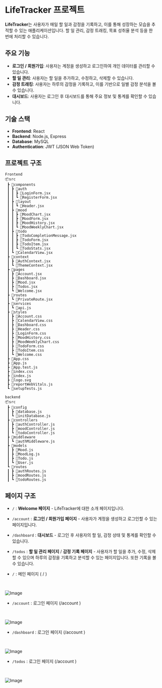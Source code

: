 # LifeTracker 프로젝트

**LifeTracker**는 사용자가 매일 할 일과 감정을 기록하고, 이를 통해 성장하는 모습을 추적할 수 있는 애플리케이션입니다. 할 일 관리, 감정 트래킹, 목표 성취율 분석 등을 한 번에 처리할 수 있습니다.

## 주요 기능
- **로그인 / 회원가입**: 사용자는 계정을 생성하고 로그인하여 개인 데이터를 관리할 수 있습니다.
- **할 일 관리**: 사용자는 할 일을 추가하고, 수정하고, 삭제할 수 있습니다.
- **감정 트래킹**: 사용자는 하루의 감정을 기록하고, 이를 기반으로 일별 감정 분석을 볼 수 있습니다.
- **대시보드**: 사용자는 로그인 후 대시보드를 통해 주요 정보 및 통계를 확인할 수 있습니다.

## 기술 스택
- **Frontend**: React
- **Backend**: Node.js, Express
- **Database**: MySQL
- **Authentication**: JWT (JSON Web Token)


## 프로젝트 구조 
```
Frontend
📦src
 ┣ 📂components
 ┃ ┣ 📂auth
 ┃ ┃ ┣ 📜LoginForm.jsx
 ┃ ┃ ┗ 📜RegisterForm.jsx
 ┃ ┣ 📂layout
 ┃ ┃ ┗ 📜Header.jsx
 ┃ ┣ 📂mood
 ┃ ┃ ┣ 📜MoodChart.jsx
 ┃ ┃ ┣ 📜MoodForm.jsx
 ┃ ┃ ┣ 📜MoodHistory.jsx
 ┃ ┃ ┗ 📜MoodWeeklyChart.jsx
 ┃ ┣ 📂todo
 ┃ ┃ ┣ 📜TodoCompletionMessage.jsx
 ┃ ┃ ┣ 📜TodoForm.jsx
 ┃ ┃ ┣ 📜TodoItem.jsx
 ┃ ┃ ┗ 📜TodoStats.jsx
 ┃ ┗ 📜CalendarView.jsx
 ┣ 📂context
 ┃ ┣ 📜AuthContext.jsx
 ┃ ┗ 📜ThemeContext.jsx
 ┣ 📂pages
 ┃ ┣ 📜Account.jsx
 ┃ ┣ 📜Dashboard.jsx
 ┃ ┣ 📜Mood.jsx
 ┃ ┣ 📜Todos.jsx
 ┃ ┗ 📜Welcome.jsx
 ┣ 📂routes
 ┃ ┗ 📜PrivateRoute.jsx
 ┣ 📂services
 ┃ ┗ 📜api.js
 ┣ 📂styles
 ┃ ┣ 📜Account.css
 ┃ ┣ 📜CalendarView.css
 ┃ ┣ 📜Dashboard.css
 ┃ ┣ 📜Header.css
 ┃ ┣ 📜LoginForm.css
 ┃ ┣ 📜MoodHistory.css
 ┃ ┣ 📜MoodWeeklyChart.css
 ┃ ┣ 📜TodoForm.css
 ┃ ┣ 📜TodoItem.css
 ┃ ┗ 📜Welcome.css
 ┣ 📜App.css
 ┣ 📜App.js
 ┣ 📜App.test.js
 ┣ 📜index.css
 ┣ 📜index.js
 ┣ 📜logo.svg
 ┣ 📜reportWebVitals.js
 ┗ 📜setupTests.js
```

```
backend
📦src
 ┣ 📂config
 ┃ ┣ 📜database.js
 ┃ ┗ 📜initDatabase.js
 ┣ 📂controllers
 ┃ ┣ 📜authController.js
 ┃ ┣ 📜moodController.js
 ┃ ┗ 📜todoController.js
 ┣ 📂middleware
 ┃ ┗ 📜authMiddleware.js
 ┣ 📂models
 ┃ ┣ 📜Mood.js
 ┃ ┣ 📜MoodLog.js
 ┃ ┣ 📜Todo.js
 ┃ ┗ 📜User.js
 ┗ 📂routes
 ┃ ┣ 📜authRoutes.js
 ┃ ┣ 📜moodRoutes.js
 ┃ ┗ 📜todoRoutes.js
```

## 페이지 구조
- `/` : **Welcome 페이지** - LifeTracker에 대한 소개 페이지입니다.
- `/account` : **로그인 / 회원가입 페이지** - 사용자가 계정을 생성하고 로그인할 수 있는 페이지입니다.
- `/dashboard` : **대시보드** - 로그인 후 사용자의 할 일, 감정 상태 및 통계를 확인할 수 있습니다.
- `/todos` : **할 일 관리 페이지** /  **감정 기록 페이지**  - 사용자가 할 일을 추가, 수정, 삭제할 수 있으며 하루의 감정을 기록하고 분석할 수 있는 페이지입니다. 또한 기록을 볼 수 있습니다.


- `/` : 메인 페이지 ( / ) 
<br />

![Image](https://github.com/user-attachments/assets/6e3ea588-e72e-4659-9dcb-af7042bd1206)
  
-  `/account` : 로그인 페이지 (/account )
<br />

![Image](https://github.com/user-attachments/assets/74e875ed-0296-4f59-8ccb-0e60220720b4)

-  `/dashboard` : 로그인 페이지 (/account )
<br />

![Image](https://github.com/user-attachments/assets/46e377f5-91eb-47c5-99da-8c574b48e021)

-  `/todos` : 로그인 페이지 (/account )
<br />

![Image](https://github.com/user-attachments/assets/1f14ccdc-8f6c-4bd7-8dfa-84c82ed2b7e0)

